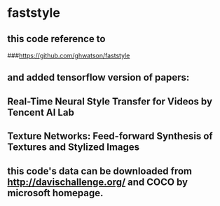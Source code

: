 # faststyle
## this code reference to
###https://github.com/ghwatson/faststyle
## and added tensorflow version of papers:
## Real-Time Neural Style Transfer for Videos by Tencent AI Lab
## Texture Networks: Feed-forward Synthesis of Textures and Stylized Images
## this code's data can be downloaded from http://davischallenge.org/ and COCO by microsoft homepage.
